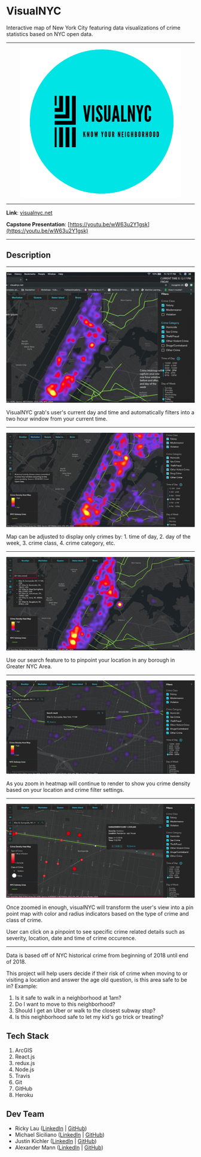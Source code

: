 # VisualNYC

Interactive map of New York City featuring data visualizations of crime statistics based on NYC open data.

---
<p align="center">
  <img src="./visualnyc-logo.png" />
</p>

---

**Link**: [visualnyc.net](http://www.visualnyc.net/)

**Capstone Presentation**: [https://youtu.be/wW63u2Y1gsk](https://youtu.be/wW63u2Y1gsk)

---

## Description

---

![](./visualnyc-init.png)

VisualNYC grab's user's current day and time and automatically filters into a two hour window from your current time.

---

![Map displaying criminal activity in 2018 on Tuesdays between 12 and 2 p.m.](./VisualNYC.png)

Map can be adjusted to display only crimes by: 1. time of day, 2. day of the week, 3. crime class, 4. crime category, etc.

---

![](./visualnyc-search.png)

Use our search feature to to pinpoint your location in any borough in Greater NYC Area.

---

![](visualnyc-zoomed.png)

As you zoom in heatmap will continue to render to show you crime density based on your location and crime filter settings.

---

![](visualnyc-pinpoint.png)

Once zoomed in enough, visualNYC will transform the user's view into a pin point map with color and radius indicators based on the type of crime and class of crime.

User can click on a pinpoint to see specific crime related details such as severity, location, date and time of crime occurence.

---

Data is based off of NYC historical crime from beginning of 2018 until end of 2018.

This project will help users decide if their risk of crime when moving to or visiting a location and answer the age old question, is this area safe to be in? Example:

1.  Is it safe to walk in a neighborhood at 1am?
2.  Do I want to move to this neighborhood?
3.  Should I get an Uber or walk to the closest subway stop?
4.  Is this neighborhood safe to let my kid's go trick or treating?

## Tech Stack

1.  ArcGIS
2.  React.js
3.  redux.js
4.  Node.js
5.  Travis
6.  Git
7.  GitHub
8.  Heroku

## Dev Team

* Ricky Lau ([LinkedIn](https://www.linkedin.com/in/rickylaudev) | [GitHub](https://github.com/rickylaufitness))
* Michael Siciliano ([LinkedIn](https://www.linkedin.com/in/michael-siciliano-1904/) | [GitHub](https://github.com/msicil))
* Justin Kichler ([LinkedIn](https://www.linkedin.com/in/justinkichler/) | [GitHub](https://github.com/jkichler))
* Alexander Mann ([LinkedIn](https://www.linkedin.com/in/alexandermann2015/) | [GitHub](https://github.com/AlexanderMann2015))
